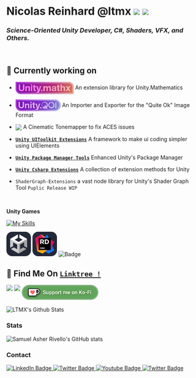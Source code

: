 # Nicolas Reinhard @ltmx ![](https://komarev.com/ghpvc/?username=LTMX&color=blueviolet) ![](https://hit.yhype.me/github/profile?user_id=47640688)
### *Science-Oriented Unity Developer, C#, Shaders, VFX, and Others.*
<!--
- 🌱 currently working on `Unity.Mathematics.Extensions` and extension library for Unity.Mathematics
- 🌱 I’m currently learning ...
- 👯 I’m looking to collaborate on ...
- 🤔 I’m looking for help with ...
- 📫 How to reach me: ...
- ⚡ Fun fact: ...
-->

<br>

## 🌱 Currently working on
- <a href="https://github.com/LTMX/Unity.mathx"><img align="center" src="https://raw.githubusercontent.com/LTMX/Unity.mathx/master/.branding/LTMX_Unity_Mathematics_Mathx_Github_Logox256.png" height="32"/><a> An extension library for Unity.Mathematics <br>

- <a href="https://github.com/LTMX/Unity.QOI"><img align="center" src="https://raw.githubusercontent.com/LTMX/Unity.QOI/main/.branding/LTMX_Unity_QOI_Github_Logox206.png" height="32"/><a> An Importer and Exporter for the "Quite Ok" Image Format <br>
- <a href ="https://github.com/ltmx/Melon-Tonemapper"><img align="center" src="https://raw.githubusercontent.com/ltmx/Melon-Tonemapper/main/.branding/LTMX%20Untiy%20Melon%20Cinematic%20Tonemapper%20Logo%400.5x.png" height="32"/></a> A Cinematic Tonemapper to fix ACES issues

- <a href ="https://github.com/ltmx/Unity.UIToolkit.Extensions">**`Unity UIToolkit Extensions`**</a> A framework to make ui coding simpler using UIElements
- <a href ="https://github.com/ltmx/Unity.PackageManagerTools">**`Unity Package Manager Tools`**</a> Enhanced Unity's Package Manager
- <a href ="https://github.com/ltmx/Unity.CSharp.Extensions">**`Unity Csharp Extensions`**</a> A collection of extension methods for Unity
- `ShaderGraph-Extensions` a vast node library for Unity's Shader Graph Tool `Puplic Release WIP`
<br>



**Unity Games**

[![My Skills](https://skillicons.dev/icons?i=unity,rider,blender,cs,gcp,azure,aws,oculus)](https://skillicons.dev)

<div id="badges">
    <img src="https://github.com/tandpfun/skill-icons/raw/main/icons/Unity-Dark.svg"  width = "64" height="64"  alt="Badge"/>
    <img src="https://github.com/tandpfun/skill-icons/raw/main/icons/Rider-Dark.svg" width = "64" height="64" alt="Badge"/>
    <img src="https://upload.wikimedia.org/wikipedia/commons/e/ed/Logo_Oculus_horizontal.svg" height="64" alt="Badge"/>
</div>

## 🔗 Find Me On [`Linktree !`](https://linktr.ee/nicolasreinhard)

<a>
  <img align="top" src="https://github-readme-stats.vercel.app/api?username=LTMX&count_private=true&show_icons=true&theme=midnight-purple&border_radius=14&hide_border=true" width="440px" />
<a/>
<a>
  <img align="top" src="https://github-readme-stats.vercel.app/api/top-langs/?username=LTMX&layout=compact&theme=midnight-purple&border_radius=14&hide_border=true" width="332px" />
<a/>

<a href="https://ko-fi.com/I2I0IMQA9">
  <img allign="top" src="https://raw.githubusercontent.com/LTMX/Banners-And-Buttons/main/Support%20Me%20Kofi%20Banner%20Shader%20Graph%20Mastery.png" width="200px"/>
<a/>

![LTMX's Github Stats](https://github-readme-stats.vercel.app/api?username=LTMX&count_private=true&show_icons=true&theme=midnight-purple&border_color=0D1117&bg_color=0D1117&border_radius=14")

### Stats

![Samuel Asher Rivello's GitHub stats](https://github-readme-stats.vercel.app/api?username=SamuelAsherRivello&hide=issues,contribs&theme=dracula)


### Contact

<div id="badges">
  <a href="https://www.linkedin.com/in/samuelasherrivello/">
    <img src="https://img.shields.io/badge/LinkedIn-blue?style=for-the-badge&logo=linkedin&logoColor=white" alt="LinkedIn Badge"/>
  </a>
  <a href="https://SamuelAsherRivello.com">
   <img src="https://img.shields.io/badge/Portfolio-%23000000.svg?style=for-the-badge&logo=firefox&logoColor=%2302A8EF" alt="Twitter Badge"/>
  </a>
    <a href="https://www.youtube.com/@SamuelAsherRivello">
    <img src="https://img.shields.io/badge/YouTube-red?style=for-the-badge&logo=youtube&logoColor=white" alt="Youtube Badge"/>
  </a>
  <a href="https://twitter.com/srivello">
   <img src="https://img.shields.io/badge/Twitter-blue?style=for-the-badge&logo=twitter&logoColor=white" alt="Twitter Badge"/>
  </a>
</div>

<BR>





<!--
[![LTMX's wakatime stats](https://github-readme-stats.vercel.app/api/wakatime?username=LTMX)](https://github.com/anuraghazra/github-readme-stats)

<a href="https://github.com/anuraghazra/github-readme-stats">
  <img align="left" src="https://github-readme-stats.vercel.app/api/top-langs/?username=LTMX&layout=compact&theme=midnight-purple&border_radius=14&hide_border=true" width="332px" />
</a>

    <a><img alt="GitHub Sponsors" src="https://img.shields.io/github/sponsors/LTMX"></a>

    <a><img alt="YouTube Channel Subscribers" src="https://img.shields.io/youtube/channel/subscribers/UCKQp3slLtSsRCWtQz67RjYQ?style=social"></a>
    
-->



